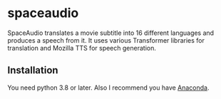 # spaceaudio

SpaceAudio translates a movie subtitle into 16 different languages and produces a speech from it. It uses various Transformer libraries for translation and Mozilla TTS for speech generation. 

## Installation
You need python 3.8 or later.
Also I recommend you have [Anaconda](https://www.anaconda.com).
